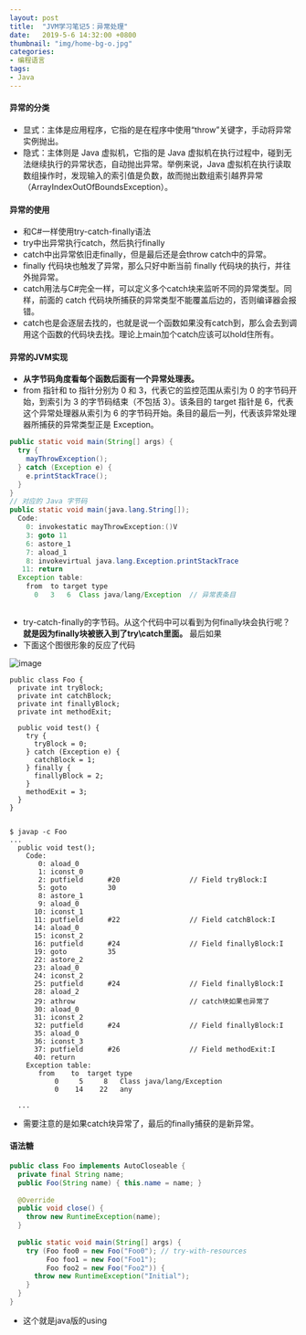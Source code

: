 ```yaml
---
layout: post
title:  "JVM学习笔记5：异常处理"
date:   2019-5-6 14:32:00 +0800
thumbnail: "img/home-bg-o.jpg"
categories: 
- 编程语言
tags: 
- Java
---
```


#### 异常的分类

- 显式：主体是应用程序，它指的是在程序中使用“throw”关键字，手动将异常实例抛出。
- 隐式：主体则是 Java 虚拟机，它指的是 Java 虚拟机在执行过程中，碰到无法继续执行的异常状态，自动抛出异常。举例来说，Java 虚拟机在执行读取数组操作时，发现输入的索引值是负数，故而抛出数组索引越界异常（ArrayIndexOutOfBoundsException）。

<!--more-->

#### 异常的使用

- 和C#一样使用try-catch-finally语法
- try中出异常执行catch，然后执行finally
- catch中出异常依旧走finally，但是最后还是会throw catch中的异常。
- finally 代码块也触发了异常，那么只好中断当前 finally 代码块的执行，并往外抛异常。
- catch用法与C#完全一样，可以定义多个catch块来监听不同的异常类型。同样，前面的 catch 代码块所捕获的异常类型不能覆盖后边的，否则编译器会报错。
- catch也是会逐层去找的，也就是说一个函数如果没有catch到，那么会去到调用这个函数的代码块去找。理论上main加个catch应该可以hold住所有。

#### 异常的JVM实现

- **从字节码角度看每个函数后面有一个异常处理表。**
- from 指针和 to 指针分别为 0 和 3，代表它的监控范围从索引为 0 的字节码开始，到索引为 3 的字节码结束（不包括 3）。该条目的 target 指针是 6，代表这个异常处理器从索引为 6 的字节码开始。条目的最后一列，代表该异常处理器所捕获的异常类型正是 Exception。

```java
public static void main(String[] args) {
  try {
    mayThrowException();
  } catch (Exception e) {
    e.printStackTrace();
  }
}
// 对应的 Java 字节码
public static void main(java.lang.String[]);
  Code:
    0: invokestatic mayThrowException:()V
    3: goto 11
    6: astore_1
    7: aload_1
    8: invokevirtual java.lang.Exception.printStackTrace
   11: return
  Exception table:
    from  to target type
      0   3   6  Class java/lang/Exception  // 异常表条目
 

```

- try-catch-finally的字节码。从这个代码中可以看到为何finally块会执行呢？**就是因为finally块被嵌入到了try\catch里面。**  最后如果
- 下面这个图很形象的反应了代码

![image](https://static001.geekbang.org/resource/image/17/06/17e2a3053b06b0a4383884f106e31c06.png)

```
public class Foo {
  private int tryBlock;
  private int catchBlock;
  private int finallyBlock;
  private int methodExit;
 
  public void test() {
    try {
      tryBlock = 0;
    } catch (Exception e) {
      catchBlock = 1;
    } finally {
      finallyBlock = 2;
    }
    methodExit = 3;
  }
}
 
 
$ javap -c Foo
...
  public void test();
    Code:
       0: aload_0
       1: iconst_0
       2: putfield      #20                 // Field tryBlock:I
       5: goto          30
       8: astore_1
       9: aload_0
      10: iconst_1
      11: putfield      #22                 // Field catchBlock:I
      14: aload_0
      15: iconst_2
      16: putfield      #24                 // Field finallyBlock:I
      19: goto          35
      22: astore_2
      23: aload_0
      24: iconst_2
      25: putfield      #24                 // Field finallyBlock:I
      28: aload_2
      29: athrow                            // catch块如果也异常了
      30: aload_0
      31: iconst_2
      32: putfield      #24                 // Field finallyBlock:I
      35: aload_0
      36: iconst_3
      37: putfield      #26                 // Field methodExit:I
      40: return
    Exception table:
       from    to  target type
           0     5     8   Class java/lang/Exception
           0    14    22   any
 
  ...
```

- 需要注意的是如果catch块异常了，最后的finally捕获的是新异常。

#### 语法糖

```java
public class Foo implements AutoCloseable {
  private final String name;
  public Foo(String name) { this.name = name; }
 
  @Override
  public void close() {
    throw new RuntimeException(name);
  }
 
  public static void main(String[] args) {
    try (Foo foo0 = new Foo("Foo0"); // try-with-resources
         Foo foo1 = new Foo("Foo1");
         Foo foo2 = new Foo("Foo2")) {
      throw new RuntimeException("Initial");
    }
  }
}
```

- 这个就是java版的using